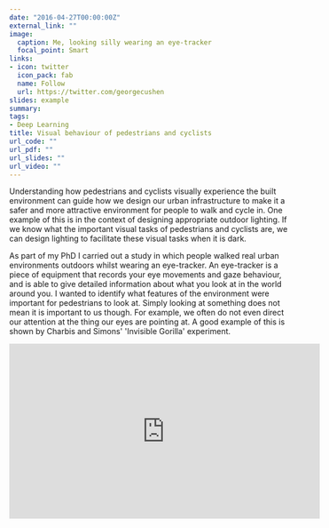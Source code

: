 ```yaml
---
date: "2016-04-27T00:00:00Z"
external_link: ""
image:
  caption: Me, looking silly wearing an eye-tracker
  focal_point: Smart
links:
- icon: twitter
  icon_pack: fab
  name: Follow
  url: https://twitter.com/georgecushen
slides: example
summary: 
tags:
- Deep Learning
title: Visual behaviour of pedestrians and cyclists
url_code: ""
url_pdf: ""
url_slides: ""
url_video: ""
---
```


Understanding how pedestrians and cyclists visually experience the built environment can guide how we design our urban infrastructure to make it a safer and more attractive environment for people to walk and cycle in. One example of this is in the context of designing appropriate outdoor lighting. If we know what the important visual tasks of pedestrians and cyclists are, we can design lighting to facilitate these visual tasks when it is dark.

As part of my PhD I carried out a study in which people walked real urban environments outdoors whilst wearing an eye-tracker. An eye-tracker is a piece of equipment that records your eye movements and gaze behaviour, and is able to give detailed information about what you look at in the world around you. I wanted to identify what features of the environment were important for pedestrians to look at. Simply looking at something does not mean it is important to us though. For example, we often do not even direct our attention at the thing our eyes are pointing at. A good example of this is shown by Charbis and Simons' 'Invisible Gorilla' experiment.

<iframe width="560" height="315" src="https://www.youtube.com/embed/vJG698U2Mvo" frameborder="0" allow="accelerometer; autoplay; encrypted-media; gyroscope; picture-in-picture" allowfullscreen></iframe>


